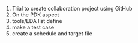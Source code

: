 1. Trial to create collaboration project using GitHub
2. On the PDK aspect
3. tools/EDA list define
4. make a test case
5. create a schedule and target file
